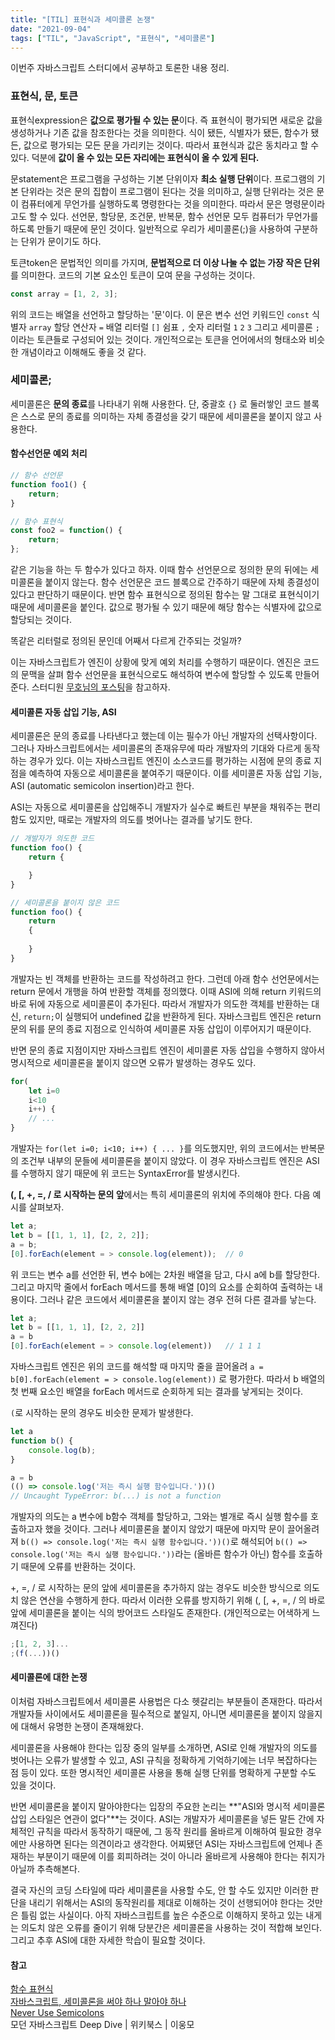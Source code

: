 ```yaml
---
title: "[TIL] 표현식과 세미콜론 논쟁"
date: "2021-09-04"
tags: ["TIL", "JavaScript", "표현식", "세미콜론"]
---
```


이번주 자바스크립트 스터디에서 공부하고 토론한 내용 정리.



### 표현식, 문, 토큰

표현식expression은 **값으로 평가될 수 있는 문**이다. 즉 표현식이 평가되면 새로운 값을 생성하거나 기존 값을 참조한다는 것을 의미한다. 식이 됐든, 식별자가 됐든, 함수가 됐든, 값으로 평가되는 모든 문을 가리키는 것이다. 따라서 표현식과 값은 동치라고 할 수 있다. 덕분에 **값이 올 수 있는 모든 자리에는 표현식이 올 수 있게 된다.**

문statement은 프로그램을 구성하는 기본 단위이자 **최소 실행 단위**이다. 프로그램의 기본 단위라는 것은 문의 집합이 프로그램이 된다는 것을 의미하고, 실행 단위라는 것은 문이 컴퓨터에게 무언가를 실행하도록 명령한다는 것을 의미한다. 따라서 문은 명령문이라고도 할 수 있다. 선언문, 할당문, 조건문, 반복문, 함수 선언문 모두 컴퓨터가 무언가를 하도록 만들기 때문에 문인 것이다. 일반적으로 우리가 세미콜론(;)을 사용하여 구분하는 단위가 문이기도 하다.

토큰token은 문법적인 의미를 가지며, **문법적으로 더 이상 나눌 수 없는 가장 작은 단위**를 의미한다. 코드의 기본 요소인 토큰이 모여 문을 구성하는 것이다.

```javascript
const array = [1, 2, 3];
```

위의 코드는 배열을 선언하고 할당하는 '문'이다. 이 문은 변수 선언 키워드인 ```const``` 식별자 ```array``` 할당 연산자 ```=``` 배열 리터럴 ```[]``` 쉼표 ```,``` 숫자 리터럴 ```1``` ```2``` ```3``` 그리고 세미콜론 ```;```이라는 토큰들로 구성되어 있는 것이다. 개인적으로는 토큰을 언어에서의 형태소와 비슷한 개념이라고 이해해도 좋을 것 같다.



### 세미콜론;

세미콜론은 **문의 종료**를 나타내기 위해 사용한다. 단, 중괄호 ```{}``` 로 둘러쌓인 코드 블록은 스스로 문의 종료를 의미하는 자체 종결성을 갖기 때문에 세미콜론을 붙이지 않고 사용한다.

#### 함수선언문 예외 처리

```javascript
// 함수 선언문
function foo1() {
    return;
}

// 함수 표현식
const foo2 = function() {
    return;
};
```

같은 기능을 하는 두 함수가 있다고 하자. 이때 함수 선언문으로 정의한 문의 뒤에는 세미콜론을 붙이지 않는다. 함수 선언문은 코드 블록으로 간주하기 때문에 자체 종결성이 있다고 판단하기 때문이다. 반면 함수 표현식으로 정의된 함수는 말 그대로 표현식이기 때문에 세미콜론을 붙인다.  값으로 평가될 수 있기 때문에 해당 함수는 식별자에 값으로 할당되는 것이다. 

똑같은 리터럴로 정의된 문인데 어째서 다르게 간주되는 것일까? 

이는 자바스크립트가 엔진이 상황에 맞게 예외 처리를 수행하기 때문이다. 엔진은 코드의 문맥을 살펴 함수 선언문을 표현식으로도 해석하여 변수에 할당할 수 있도록 만들어준다. 스터디원 [무호님의 포스팅](https://velog.io/@alang/%EA%B0%92-%EB%A6%AC%ED%84%B0%EB%9F%B4-%EA%B7%B8%EB%A6%AC%EA%B3%A0-%ED%91%9C%ED%98%84%EC%8B%9D)을 참고하자.



#### 세미콜론 자동 삽입 기능, ASI

세미콜론은 문의 종료를 나타낸다고 했는데 이는 필수가 아닌 개발자의 선택사항이다. 그러나 자바스크립트에서는 세미콜론의 존재유무에 따라 개발자의 기대와 다르게 동작하는 경우가 있다. 이는 자바스크립트 엔진이 소스코드를 평가하는 시점에 문의 종료 지점을 예측하여 자동으로 세미콜론을 붙여주기 때문이다. 이를 세미콜론 자동 삽입 기능, ASI (automatic semicolon insertion)라고 한다. 

ASI는 자동으로 세미콜론을 삽입해주니 개발자가 실수로 빠트린 부분을 채워주는 편리함도 있지만, 때로는 개발자의 의도를 벗어나는 결과를 낳기도 한다.

```javascript
// 개발자가 의도한 코드
function foo() {
    return {

    }
}

// 세미콜론을 붙이지 않은 코드
function foo() {
    return
    {
        
    }
}
```

개발자는 빈 객체를 반환하는 코드를 작성하려고 한다. 그런데 아래 함수 선언문에서는 return 문에서 개행을 하여 반환할 객체를 정의했다. 이때 ASI에 의해 return 키워드의 바로 뒤에 자동으로 세미콜론이 추가된다. 따라서 개발자가 의도한 객체를 반환하는 대신, ```return;```이 실행되어 undefined 값을 반환하게 된다. 자바스크립트 엔진은 return 문의 뒤를 문의 종료 지점으로 인식하여 세미콜론 자동 삽입이 이루어지기 때문이다.

반면 문의 종료 지점이지만 자바스크립트 엔진이 세미콜론 자동 삽입을 수행하지 않아서 명시적으로 세미콜론을 붙이지 않으면 오류가 발생하는 경우도 있다.

```javascript
for(
	let i=0
	i<10
	i++) {
    // ...
}
```

개발자는 ```for(let i=0; i<10; i++) { ... }```를 의도했지만, 위의 코드에서는 반복문의 조건부 내부의 문들에 세미콜론을 붙이지 않았다. 이 경우 자바스크립트 엔진은 ASI를 수행하지 않기 때문에 위 코드는 SyntaxError를 발생시킨다.

**(, [, +, =, / 로 시작하는 문의 앞**에서는 특히 세미콜론의 위치에 주의해야 한다. 다음 예시를 살펴보자.

```javascript
let a;
let b = [[1, 1, 1], [2, 2, 2]];
a = b;
[0].forEach(element = > console.log(element));	// 0
```

위 코드는 변수 a를 선언한 뒤, 변수 b에는 2차원 배열을 담고, 다시 a에 b를 할당한다. 그리고 마지막 줄에서 forEach 메서드를 통해 배열 [0]의 요소를 순회하여 출력하는 내용이다. 그러나 같은 코드에서 세미콜론을 붙이지 않는 경우 전혀 다른 결과를 낳는다.

```javascript
let a;
let b = [[1, 1, 1], [2, 2, 2]]
a = b
[0].forEach(element = > console.log(element))	// 1 1 1
```

자바스크립트 엔진은 위의 코드를 해석할 때 마지막 줄을 끌어올려 ```a = b[0].forEach(element = > console.log(element))``` 로 평가한다. 따라서 b 배열의 첫 번째 요소인 배열을 forEach 메서드로 순회하게 되는 결과를 낳게되는 것이다. 

```(```로 시작하는 문의 경우도 비슷한 문제가 발생한다.

```javascript
let a
function b() {
    console.log(b);
}

a = b
(() => console.log('저는 즉시 실행 함수입니다.'))()	
// Uncaught TypeError: b(...) is not a function
```

개발자의 의도는 a 변수에 b함수 객체를 할당하고, 그와는 별개로 즉시 실행 함수를 호출하고자 했을 것이다. 그러나 세미콜론을 붙이지 않았기 때문에 마지막 문이 끌어올려져 ```b(() => console.log('저는 즉시 실행 함수입니다.'))()```로 해석되어 ```b(() => console.log('저는 즉시 실행 함수입니다.'))```라는 (올바른 함수가 아닌) 함수를 호출하기 때문에 오류를 반환하는 것이다.

+, =, / 로 시작하는 문의 앞에 세미콜론을 추가하지 않는 경우도 비슷한 방식으로 의도치 않은 연산을 수행하게 한다. 따라서 이러한 오류를 방지하기 위해 (, [, +, =, / 의 바로 앞에 세미콜론을 붙이는 식의 방어코드 스타일도 존재한다. (개인적으로는 어색하게 느껴진다)

```javascript
;[1, 2, 3]...
;(f(...))()
```



#### 세미콜론에 대한 논쟁

이처럼 자바스크립트에서 세미콜론 사용법은 다소 헷갈리는 부분들이 존재한다. 따라서 개발자들 사이에서도 세미콜론을 필수적으로 붙일지, 아니면 세미콜론을 붙이지 않을지에 대해서 유명한 논쟁이 존재해왔다.

세미콜론을 사용해야 한다는 입장 중의 일부를 소개하면, ASI로 인해 개발자의 의도를 벗어나는 오류가 발생할 수 있고, ASI 규칙을 정확하게 기억하기에는 너무 복잡하다는 점 등이 있다. 또한 명시적인 세미콜론 사용을 통해 실행 단위를 명확하게 구분할 수도 있을 것이다.

반면 세미콜론을 붙이지 말아야한다는 입장의 주요한 논리는 **"ASI와 명시적 세미콜론 삽입 스타일은 연관이 없다"**는 것이다. ASI는 개발자가 세미콜론을 넣든 말든 간에 자체적인 규칙을 따라서 동작하기 때문에, 그 동작 원리를 올바르게 이해하여 필요한 경우에만 사용하면 된다는 의견이라고 생각한다. 어찌됐던 ASI는 자바스크립트에 언제나 존재하는 부분이기 때문에 이를 회피하려는 것이 아니라 올바르게 사용해야 한다는 취지가 아닐까 추측해본다.

결국 자신의 코딩 스타일에 따라 세미콜론을 사용할 수도, 안 할 수도 있지만 이러한 판단을 내리기 위해서는 ASI의 동작원리를 제대로 이해하는 것이 선행되어야 한다는 것만은 틀림 없는 사실이다. 아직 자바스크립트를 높은 수준으로 이해하지 못하고 있는 내게는 의도치 않은 오류를 줄이기 위해 당분간은 세미콜론을 사용하는 것이 적합해 보인다. 그리고 추후 ASI에 대한 자세한 학습이 필요할 것이다.



#### 참고

[함수 표현식](https://ko.javascript.info/function-expressions)  
[자바스크립트, 세미콜론을 써야 하나 말아야 하나](https://bakyeono.net/post/2018-01-19-javascript-use-semicolon-or-not.html)  
[Never Use Semicolons](https://feross.org/never-use-semicolons/)  
모던 자바스크립트 Deep Dive | 위키북스 | 이웅모